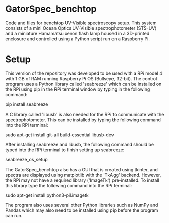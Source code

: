 # GatorSpec_benchtop
Code and files for benchtop UV-Visible spectroscopy setup.
This system consists of a mini Ocean Optics UV-Visible spectrophotometer (STS-UV) and a miniature Hamamatsu xenon flash lamp housed in a 3D-printed enclosure and controlled using a Python script run on a Raspberry Pi.

# Setup
This version of the repository was developed to be used with a RPi model 4 with 1 GB of RAM running Raspberry Pi OS (Bullseye, 32-bit).
The control program uses a Python library called 'seabreeze' which can be installed on the RPi using pip in the RPi terminal window by typing in the following command:

pip install seabreeze

A C library called 'libusb' is also needed for the RPi to communicate with the spectrophotometer. This can be installed by typing the following command into the RPi terminal:

sudo apt-get install git-all build-essential libusb-dev

After installing seabreeze and libusb, the following command should be typed into the RPi terminal to finish setting up seabreeze:

seabreeze_os_setup

The GatorSpec_benchtop also has a GUI that is created using tkinter, and spectra are displayed using matplotlib with the 'TkAgg' backend. However, the RPi may not have a required library ('ImageTk') pre-installed. To install this library type the following command into the RPi terminal:

sudo apt-get install python3-pil.imagetk

The program also uses several other Python libraries such as NumPy and Pandas which may also need to be installed using pip before the program can run.
